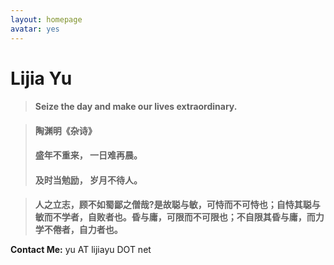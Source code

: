 ```yaml
---
layout: homepage
avatar: yes
---
```



# Lijia Yu


> #### Seize the day and make our lives extraordinary.

> #### 陶渊明《杂诗》  
>
> #### 盛年不重来， 一日难再晨。  
>
> #### 及时当勉励， 岁月不待人。  

> **人之立志，顾不如蜀鄙之僧哉?是故聪与敏，可恃而不可恃也；自恃其聪与敏而不学者，自败者也。昏与庸，可限而不可限也；不自限其昏与庸，而力学不倦者，自力者也。**

**Contact Me:** yu AT lijiayu DOT net
